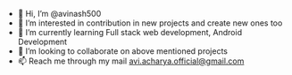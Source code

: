 - 👋 Hi, I’m @avinash500
- 👀 I’m interested in contribution in new projects and create new ones too
- 🌱 I’m currently learning Full stack web development, Android  Development
- 💞️ I’m looking to collaborate on above mentioned projects
- 📫 Reach me through my mail avi.acharya.official@gmail.com

<!---
avinash500/avinash500 is a ✨ special ✨ repository because its `README.md` (this file) appears on your GitHub profile.
You can click the Preview link to take a look at your changes.
--->
